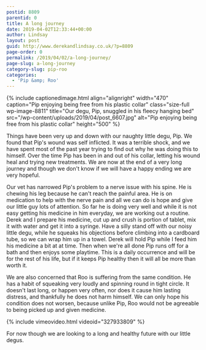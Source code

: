 ```yaml
---
postid: 8809
parentid: 0
title: A long journey
date: 2019-04-02T12:33:44+00:00
author: Lindsay
layout: post
guid: http://www.derekandlindsay.co.uk/?p=8809
page-order: 0
permalink: /2019/04/02/a-long-journey/
page-slug: a-long-journey
category-slug: pip-roo
categories:
  - 'Pip &amp; Roo'
---
```

{% include captionedimage.html align="alignright" width="470" caption="Pip enjoying being free from his plastic collar" class="size-full wp-image-8811" title="Our degu, Pip, snuggled in his fleecy hanging bed" src="/wp-content/uploads/2019/04/post_6607.jpg" alt="Pip enjoying being free from his plastic collar" height="500" %} 

Things have been very up and down with our naughty little degu, Pip. We found that Pip's wound was self inflicted. It was a terrible shock, and we have spent most of the past year trying to find out why he was doing this to himself. Over the time Pip has been in and out of his collar, letting his wound heal and trying new treatments. We are now at the end of a very long journey and though we don't know if we will have a happy ending we are very hopeful.

Our vet has narrowed Pip's problem to a nerve issue with his spine. He is chewing his leg because he can't reach the painful area. He is on medication to help with the nerve pain and all we can do is hope and give our little guy lots of attention. So far he is doing very well and while it is not easy getting his medicine in him everyday, we are working out a routine. Derek and I prepare his medicine, cut up and crush is portion of tablet, mix it with water and get it into a syringe. Have a silly stand off with our noisy little degu, while he squeaks his objections before climbing into a cardboard tube, so we can wrap him up in a towel. Derek will hold Pip while I feed him his medicine a bit at at time. Then when we're all done Pip runs off for a bath and then enjoys some playtime. This is a daily occurrence and will be for the rest of his life, but if it keeps Pip healthy then it will all be more than worth it.

We are also concerned that Roo is suffering from the same condition. He has a habit of squeaking very loudly and spinning round in tight circle. It doesn't last long, or happen very often, nor does it cause him lasting distress, and thankfully he does not harm himself. We can only hope his condition does not worsen, because unlike Pip, Roo would not be agreeable to being picked up and given medicine.

{% include vimeovideo.html videoid="327933809" %}

For now though we are looking to a long and healthy future with our little degus.